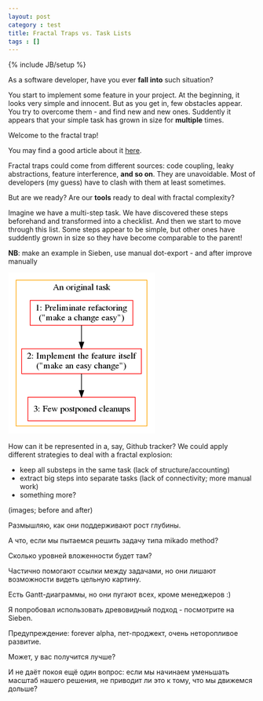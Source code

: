 ```yaml
---
layout: post
category : test
title: Fractal Traps vs. Task Lists
tags : []
---
```

{% include JB/setup %}

As a software developer, have you ever __fall into__ such situation?

You start to implement some feature in your project.
At the beginning, it looks very simple and innocent.
But as you get in, few obstacles appear.
You try to overcome them - and find new and new ones.
Suddently it appears that your simple task has grown in size for **multiple** times.

Welcome to the fractal trap!

You may find a good article about it
[here](https://jessitron.com/2020/09/19/code-is-a-coastline/).

Fractal traps could come from different sources: code coupling, leaky abstractions, feature interference, __and so on__.
They are unavoidable.
Most of developers (my guess) have to clash with them at least sometimes.

But are we ready?
Are our **tools** ready to deal with fractal complexity?

Imagine we have a multi-step task.
We have discovered these steps beforehand and transformed into a checklist.
And then we start to move through this list.
Some steps appear to be simple, but other ones have suddently grown in size so they have become comparable to the parent!

**NB**: make an example in Sieben, use manual dot-export - and after improve manually

![test](/images/1.png)

How can it be represented in a, say, Github tracker?
We could apply different strategies to deal with a fractal explosion:

* keep all substeps in the same task (lack of structure/accounting)
* extract big steps into separate tasks (lack of connectivity; more manual work)
* something more?

(images; before and after)


Размышляю, как они поддерживают рост глубины.

А что, если мы пытаемся решить задачу типа mikado method?

Сколько уровней вложенности будет там?

Частично помогают ссылки между задачами, но они лишают возможности видеть цельную картину.

Есть Gantt-диаграммы, но они пугают всех, кроме менеджеров :)

Я попробовал использовать древовидный подход - посмотрите на Sieben.

Предупреждение: forever alpha, пет-проджект, очень неторопливое развитие.

Может, у вас получится лучше?

И не даёт покоя ещё один вопрос: если мы начинаем уменьшать масштаб нашего решения, не приводит ли это к тому, что мы движемся дольше?
